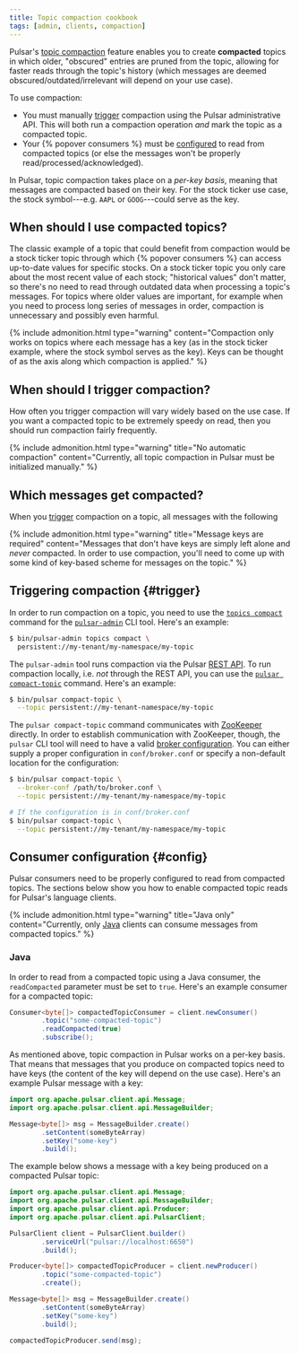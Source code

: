 ```yaml
---
title: Topic compaction cookbook
tags: [admin, clients, compaction]
---
```


Pulsar's [topic compaction](../../getting-started/ConceptsAndArchitecture#compaction) feature enables you to create **compacted** topics in which older, "obscured" entries are pruned from the topic, allowing for faster reads through the topic's history (which messages are deemed obscured/outdated/irrelevant will depend on your use case).

To use compaction:

* You must manually [trigger](#trigger) compaction using the Pulsar administrative API. This will both run a compaction operation *and* mark the topic as a compacted topic.
* Your {% popover consumers %} must be [configured](#config) to read from compacted topics (or else the messages won't be properly read/processed/acknowledged).

In Pulsar, topic compaction takes place on a *per-key basis*, meaning that messages are compacted based on their key. For the stock ticker use case, the stock symbol---e.g. `AAPL` or `GOOG`---could serve as the key.

## When should I use compacted topics?

The classic example of a topic that could benefit from compaction would be a stock ticker topic through which {% popover consumers %} can access up-to-date values for specific stocks. On a stock ticker topic you only care about the most recent value of each stock; "historical values" don't matter, so there's no need to read through outdated data when processing a topic's messages. For topics where older values are important, for example when you need to process long series of messages in order, compaction is unnecessary and possibly even harmful.

{% include admonition.html type="warning" content="Compaction only works on topics where each message has a key (as in the stock ticker example, where the stock symbol serves as the key). Keys can be thought of as the axis along which compaction is applied." %}

## When should I trigger compaction?

How often you trigger compaction will vary widely based on the use case. If you want a compacted topic to be extremely speedy on read, then you should run compaction fairly frequently.

{% include admonition.html type="warning" title="No automatic compaction" content="Currently, all topic compaction in Pulsar must be initialized manually." %}

## Which messages get compacted?

When you [trigger](#trigger) compaction on a topic, all messages with the following

{% include admonition.html type="warning" title="Message keys are required"
content="Messages that don't have keys are simply left alone and *never* compacted. In order to use compaction, you'll need to come up with some kind of key-based scheme for messages on the topic." %}

## Triggering compaction {#trigger}

In order to run compaction on a topic, you need to use the [`topics compact`](../../CliTools#pulsar-admin-topics-compact) command for the [`pulsar-admin`](../../CliTools#pulsar-admin) CLI tool. Here's an example:

```bash
$ bin/pulsar-admin topics compact \
  persistent://my-tenant/my-namespace/my-topic
```

The `pulsar-admin` tool runs compaction via the Pulsar [REST API](../../reference/RestApi). To run compaction locally, i.e. *not* through the REST API, you can use the [`pulsar compact-topic`](../../CliTools#pulsar-compact-topic) command. Here's an example:

```bash
$ bin/pulsar compact-topic \
  --topic persistent://my-tenant-namespace/my-topic
```

The `pulsar compact-topic` command communicates with [ZooKeeper](https://zookeeper.apache.org) directly. In order to establish communication with ZooKeeper, though, the `pulsar` CLI tool will need to have a valid [broker configuration](../../Configuration#broker). You can either supply a proper configuration in `conf/broker.conf` or specify a non-default location for the configuration:

```bash
$ bin/pulsar compact-topic \
  --broker-conf /path/to/broker.conf \
  --topic persistent://my-tenant/my-namespace/my-topic

# If the configuration is in conf/broker.conf
$ bin/pulsar compact-topic \
  --topic persistent://my-tenant/my-namespace/my-topic
```

## Consumer configuration {#config}

Pulsar consumers need to be properly configured to read from compacted topics. The sections below show you how to enable compacted topic reads for Pulsar's language clients.

{% include admonition.html type="warning" title="Java only" content="Currently, only [Java](#java) clients can consume messages from compacted topics." %}

### Java

In order to read from a compacted topic using a Java consumer, the `readCompacted` parameter must be set to `true`. Here's an example consumer for a compacted topic:

```java
Consumer<byte[]> compactedTopicConsumer = client.newConsumer()
        .topic("some-compacted-topic")
        .readCompacted(true)
        .subscribe();
```

As mentioned above, topic compaction in Pulsar works on a per-key basis. That means that messages that you produce on compacted topics need to have keys (the content of the key will depend on the use case). Here's an example Pulsar message with a key:

```java
import org.apache.pulsar.client.api.Message;
import org.apache.pulsar.client.api.MessageBuilder;

Message<byte[]> msg = MessageBuilder.create()
        .setContent(someByteArray)
        .setKey("some-key")
        .build();
```

The example below shows a message with a key being produced on a compacted Pulsar topic:

```java
import org.apache.pulsar.client.api.Message;
import org.apache.pulsar.client.api.MessageBuilder;
import org.apache.pulsar.client.api.Producer;
import org.apache.pulsar.client.api.PulsarClient;

PulsarClient client = PulsarClient.builder()
        .serviceUrl("pulsar://localhost:6650")
        .build();

Producer<byte[]> compactedTopicProducer = client.newProducer()
        .topic("some-compacted-topic")
        .create();

Message<byte[]> msg = MessageBuilder.create()
        .setContent(someByteArray)
        .setKey("some-key")
        .build();

compactedTopicProducer.send(msg);
```